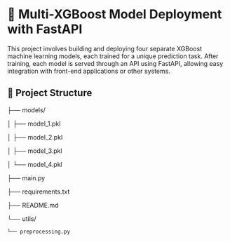 # 🚀 Multi-XGBoost Model Deployment with FastAPI

This project involves building and deploying four separate XGBoost machine learning models, each trained for a unique prediction task. After training, each model is served through an API using FastAPI, allowing easy integration with front-end applications or other systems.

## 📁 Project Structure

├── models/

│   ├── model_1.pkl

│   ├── model_2.pkl

│   ├── model_3.pkl

│   └── model_4.pkl

├── main.py

├── requirements.txt

├── README.md

└── utils/

    └── preprocessing.py
    

